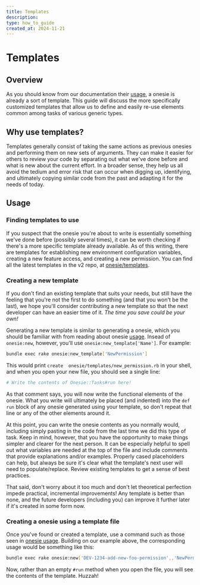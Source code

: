 ```yaml
---
title: Templates
description:
type: how_to_guide
created_at: 2024-11-21
---
```


# Templates

## Overview
As you should know from our documentation their [usage](/usage.md),
a onesie is already a sort of template. This guide will discuss the
more specifically customized templates that allow us to define and
easily re-use elements common among tasks of various generic types.

## Why use templates?
Templates generally consist of taking the same actions as previous
onesies and performing them on new sets of arguments. They can
make it easier for others to review your code by separating out what
we've done before and what is new about the current effort. In a
broader sense, they help us all avoid the tedium and error risk that
can occur when digging up, identifying, and ultimately copying similar
code from the past and adapting it for the needs of today.

## Usage

### Finding templates to use
If you suspect that the onesie you're about to write is essentially
something we've done before (possibly several times), it can be worth
checking if there's a more specific template already available. As of
this writing, there are templates for establishing new environment
configuration variables, creating a new feature access, and creating a
new permission. You can find all the latest templates in the v2 repo,
at
[onesie/templates](https://github.com/watermelonexpress/benchprep-v2/tree/release_candidate/onesie/templates).

### Creating a new template
If you don't find an existing template that suits your needs, but
still have the feeling that you're not the first to do something (and
that you won't be the last), we hope you'll consider contributing a
new template so that the next developer can have an easier time of it.
_The time you save could be your own!_

Generating a new template is similar to generating a onesie, which you
should be familiar with from reading about onesie [usage](/usage.md).
Insead of `onesie:new`, however, you'll use
`onesie:new_template['Name']`. For example:

```bash
bundle exec rake onesie:new_template['NewPermission']

```

This would print `create  onesie/templates/new_permission.rb` in your
shell, and when you open your new file, you should see a single line:

```bash
# Write the contents of Onesie::Tasks#run here!

```

As that comment says, you will now write the functional elements of
the onesie. What you write will ultimately be placed (and indented)
into the `def run` block of any onesie generated using your template,
so don't repeat that line or any of the other elements around it.

At this point, you can write the onesie contents as you normally
would, including simply pasting in the code from the last time we did
this type of task. Keep in mind, however, that you have the
opportunity to make things simpler and clearer for the next person. It
can be especially helpful to spell out what variables are needed at
the top of the file and include comments that provide explanations
and/or examples. Properly cased placeholders can help, but always be
sure it's clear what the template's next user will need to
populate/replace. Review existing templates to get a sense of best
practices.

That said, don't worry about it too much and don't let theoretical
perfection impede practical, incremental improvements! Any template is
better than none, and the future developers (including you) can
improve it further later if it's created in some form now.

### Creating a onesie using a template file
Once you've found or created a template, use a command such as those
seen in [onesie usage](/usage.md). Building on our example above, the
corresponding usage would be something like this:

```bash
bundle exec rake onesie:new['DEV-1234-add-new-foo-permission',,'NewPermission']

```

Now, rather than an empty `#run` method when you open the file, you
will see the contents of the template. Huzzah!
